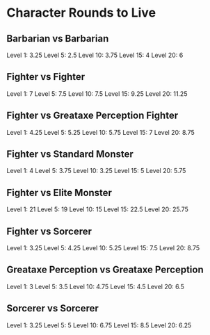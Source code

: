 # Character Rounds to Live

## Barbarian vs Barbarian
Level 1: 3.25
Level 5: 2.5
Level 10: 3.75
Level 15: 4
Level 20: 6

## Fighter vs Fighter
Level 1: 7
Level 5: 7.5
Level 10: 7.5
Level 15: 9.25
Level 20: 11.25

## Fighter vs Greataxe Perception Fighter
Level 1: 4.25
Level 5: 5.25
Level 10: 5.75
Level 15: 7
Level 20: 8.75

## Fighter vs Standard Monster
Level 1: 4
Level 5: 3.75
Level 10: 3.25
Level 15: 5
Level 20: 5.75

## Fighter vs Elite Monster
Level 1: 21
Level 5: 19
Level 10: 15
Level 15: 22.5
Level 20: 25.75

## Fighter vs Sorcerer
Level 1: 3.25
Level 5: 4.25
Level 10: 5.25
Level 15: 7.5
Level 20: 8.75

## Greataxe Perception vs Greataxe Perception
Level 1: 3
Level 5: 3.5
Level 10: 4.75
Level 15: 4.5
Level 20: 6.5

## Sorcerer vs Sorcerer
Level 1: 3.25
Level 5: 5
Level 10: 6.75
Level 15: 8.5
Level 20: 6.25

